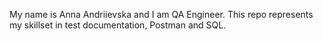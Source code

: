 My name is Anna Andriievska and I am QA Engineer.
This repo represents my skillset in test documentation, Postman and SQL.